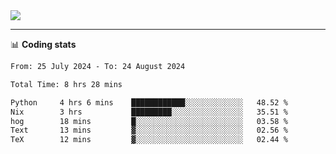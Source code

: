 <picture>
  <source
  srcset="https://github-readme-stats.vercel.app/api?username=sant0s12&show_icons=true&theme=dark"
  media="(prefers-color-scheme: dark)"
  />
  <source
  srcset="https://github-readme-stats.vercel.app/api?username=sant0s12&show_icons=true"
  media="(prefers-color-scheme: light)"
  />
  <img src="https://github-readme-stats.vercel.app/api?username=sant0s12&show_icons=true" />
</picture>

---

📊 **Coding stats**

<!--START_SECTION:waka-->

```txt
From: 25 July 2024 - To: 24 August 2024

Total Time: 8 hrs 28 mins

Python     4 hrs 6 mins    ████████████░░░░░░░░░░░░░   48.52 %
Nix        3 hrs           █████████░░░░░░░░░░░░░░░░   35.51 %
hog        18 mins         █░░░░░░░░░░░░░░░░░░░░░░░░   03.58 %
Text       13 mins         ▓░░░░░░░░░░░░░░░░░░░░░░░░   02.56 %
TeX        12 mins         ▓░░░░░░░░░░░░░░░░░░░░░░░░   02.44 %
```

<!--END_SECTION:waka-->
